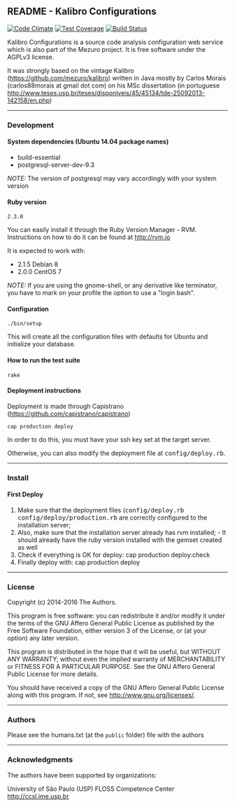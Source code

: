 ## README - Kalibro Configurations

[![Code Climate](https://codeclimate.com/github/mezuro/kalibro_configurations/badges/gpa.svg)](https://codeclimate.com/github/mezuro/kalibro_configurations) [![Test Coverage](https://codeclimate.com/github/mezuro/kalibro_configurations/badges/coverage.svg)](https://codeclimate.com/github/mezuro/kalibro_configurations/coverage) [![Build Status](https://travis-ci.org/mezuro/kalibro_configurations.svg?branch=master)](https://travis-ci.org/mezuro/kalibro_configurations)

Kalibro Configurations is a source code analysis configuration web service which is also part of the Mezuro project. It is free software under the AGPLv3 license.

It was strongly based on the vintage Kalibro (https://github.com/mezuro/kalibro) written in Java mostly by Carlos Morais (carlos88morais at gmail dot com) on his MSc dissertation (in portuguese http://www.teses.usp.br/teses/disponiveis/45/45134/tde-25092013-142158/en.php)

---

### Development


#### System dependencies (Ubuntu 14.04 package names)
- build-essential
- postgresql-server-dev-9.3

*NOTE:* The version of postgresql may vary accordingly with your system version

#### Ruby version
`2.3.0`

You can easily install it through the Ruby Version Manager - RVM. Instructions on how to do it can be found at http://rvm.io

It is expected to work with:

- 2.1.5 Debian 8
- 2.0.0 CentOS 7

*NOTE:* If you are using the gnome-shell, or any derivative like terminator, you have to mark on your profile the option to use a "login bash".


#### Configuration

    ./bin/setup

This will create all the configuration files with defaults for Ubuntu and initialize your database.

#### How to run the test suite

    rake

#### Deployment instructions

Deployment is made through Capistrano (https://github.com/capistrano/capistrano)

    cap production deploy

In order to do this, you must have your ssh key set at the target server.

Otherwise, you can also modify the deployment file at <tt>config/deploy.rb</tt>.

---

### Install

#### First Deploy

  1. Make sure that the deployment files (<tt>config/deploy.rb</tt> <tt>config/deploy/production.rb</tt> are correctly configured to the installation server;
  2. Also, make sure that the installation server already has rvm installed;
    - It should already have the ruby version installed with the gemset created as well
  3. Check if everything is OK for deploy:
      cap production deploy:check
  4. Finally deploy with:
      cap production deploy

---

### License

Copyright (c) 2014-2016 The Authors.

This program is free software: you can redistribute it and/or modify
it under the terms of the GNU Affero General Public License as published by
the Free Software Foundation, either version 3 of the License, or
(at your option) any later version.

This program is distributed in the hope that it will be useful,
but WITHOUT ANY WARRANTY; without even the implied warranty of
MERCHANTABILITY or FITNESS FOR A PARTICULAR PURPOSE.  See the
GNU Affero General Public License for more details.

You should have received a copy of the GNU Affero General Public License
along with this program.  If not, see <http://www.gnu.org/licenses/>.

---

### Authors

Please see the humans.txt (at the `public` folder) file with the authors

---

### Acknowledgments

The authors have been supported by organizations:

University of São Paulo (USP)
FLOSS Competence Center
http://ccsl.ime.usp.br
